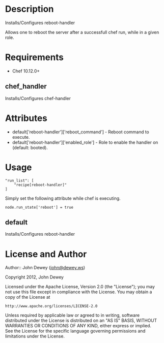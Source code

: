 Description
===========

Installs/Configures reboot-handler

Allows one to reboot the server after a successfull chef run, while
in a given role.

Requirements
============

* Chef 10.12.0+

chef_handler
----

Installs/Configures chef-handler

Attributes
==========

* default['reboot-handler']['reboot_command'] - Reboot command to execute.
* default['reboot-handler']['enabled_role'] - Role to enable the handler on (default: booted).

Usage
=====

    "run_list": [
        "recipe[reboot-handler]"
    ]

Simply set the following attribute while chef is executing.

    node.run_state['reboot'] = true

default
----

Installs/Configures reboot-handler

License and Author
==================

Author:: John Dewey (<john@dewey.ws>)

Copyright 2012, John Dewey

Licensed under the Apache License, Version 2.0 (the "License");
you may not use this file except in compliance with the License.
You may obtain a copy of the License at

    http://www.apache.org/licenses/LICENSE-2.0

Unless required by applicable law or agreed to in writing, software
distributed under the License is distributed on an "AS IS" BASIS,
WITHOUT WARRANTIES OR CONDITIONS OF ANY KIND, either express or implied.
See the License for the specific language governing permissions and
limitations under the License.
